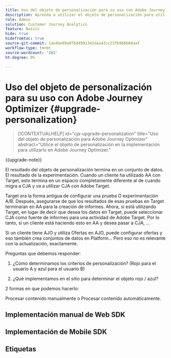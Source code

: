 ```yaml
---
title: Uso del objeto de personalización para su uso con Adobe Journey Optimizer
description: Aprenda a utilizar el objeto de personalización para utilizarlo con Adobe Journey Optimizer
role: Admin
solution: Customer Journey Analytics
feature: Basics
hide: true
hidefromtoc: true
source-git-commit: 1ae4be09a07bd4991342daa43cc23fb966b68aaf
workflow-type: tm+mt
source-wordcount: '262'
ht-degree: 0%

---
```


# Uso del objeto de personalización para su uso con Adobe Journey Optimizer {#upgrade-personalization}

<!-- markdownlint-disable MD034 -->

>[!CONTEXTUALHELP]
>id="cja-upgrade-personalization"
>title="Uso del objeto de personalización para Adobe Journey Optimizer"
>abstract="Utilice el objeto de personalización en la implementación para utilizarlo en Adobe Journey Optimizer."

<!-- markdownlint-enable MD034 -->

{{upgrade-note}}

El resultado del objeto de personalización termina en un conjunto de datos. El resultado de la experimentación. Cuando un cliente ha utilizado AA con Target, esto termina en un espacio completamente diferente al de cuando migra a CJA y va a utilizar CJA con Adobe Target.

Target era la forma antigua de configurar una prueba O experimentación A/B. Después, asegurarse de que los resultados de esas pruebas en Target terminaran en AA para la creación de informes. Ahora, si está utilizando Target, en lugar de decir que desea los datos en Target, puede seleccionar CJA como fuente de informes para una actividad de Adobe Target. Por lo tanto, si un cliente está haciendo esto en AA y desea pasar a CJA, ...

Si un cliente tiene AJO y utiliza Ofertas en AJO, puede configurar ofertas y eso también crea conjuntos de datos en Platform... Pero eso no es relevante con la actualización, exactamente.



Preguntas que debemos responder:

1. ¿Cómo determinamos los criterios de personalización? (Rojo para el usuario A y azul para el usuario B)

1. ¿Qué implementamos en el sitio para determinar el objeto rojo / azul?


2 formas en que podemos hacerlo:

Procesar contenido manualmente o Procesar contenido automáticamente.


## Implementación manual de Web SDK


## Implementación de Mobile SDK





## Etiquetas

